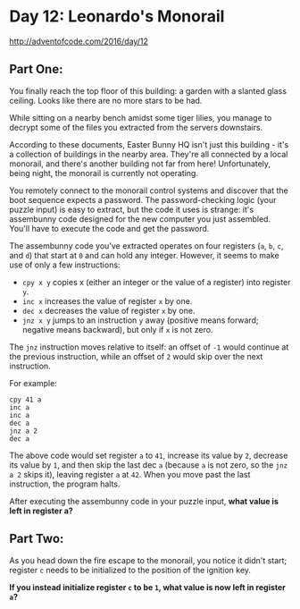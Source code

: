 # Day 12: Leonardo's Monorail
http://adventofcode.com/2016/day/12

## Part One:
You finally reach the top floor of this building: a garden with a slanted glass
ceiling. Looks like there are no more stars to be had.

While sitting on a nearby bench amidst some tiger lilies, you manage to decrypt
some of the files you extracted from the servers downstairs.

According to these documents, Easter Bunny HQ isn't just this building - it's a
collection of buildings in the nearby area. They're all connected by a local
monorail, and there's another building not far from here! Unfortunately, being
night, the monorail is currently not operating.

You remotely connect to the monorail control systems and discover that the boot
sequence expects a password. The password-checking logic (your puzzle input) is
easy to extract, but the code it uses is strange: it's assembunny code designed
for the new computer you just assembled. You'll have to execute the code and
get the password.

The assembunny code you've extracted operates on four registers (`a`, `b`, `c`,
and `d`) that start at `0` and can hold any integer. However, it seems to make
use of only a few instructions:

- `cpy x y` copies x (either an integer or the value of a register) into
  register `y`.
- `inc x` increases the value of register `x` by one.
- `dec x` decreases the value of register `x` by one.
- `jnz x y` jumps to an instruction `y` away (positive means forward; negative
  means backward), but only if `x` is not zero.

The `jnz` instruction moves relative to itself: an offset of `-1` would
continue at the previous instruction, while an offset of `2` would skip over
the next instruction.

For example:

    cpy 41 a
    inc a
    inc a
    dec a
    jnz a 2
    dec a

The above code would set register `a` to `41`, increase its value by `2`,
decrease its value by `1`, and then skip the last dec `a` (because `a` is not
zero, so the `jnz a 2` skips it), leaving register `a` at `42`. When you move
past the last instruction, the program halts.

After executing the assembunny code in your puzzle input, **what value is left
in register a?**

## Part Two:
As you head down the fire escape to the monorail, you notice it didn't start;
register `c` needs to be initialized to the position of the ignition key.

**If you instead initialize register `c` to be `1`, what value is now left in
register `a`?**